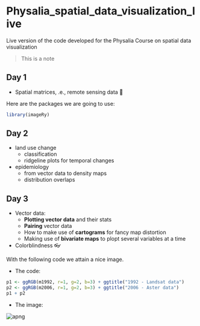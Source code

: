 # Physalia_spatial_data_visualization_live
Live version of the code developed for the Physalia Course on spatial data visualization

> This is a note 

## Day 1 
+ Spatial matrices, .e., remote sensing data 📡

Here are the packages we are going to use:
``` r
library(imageRy)
```

## Day 2
+ land use change
  + classification
  + ridgeline plots for temporal changes
+ epidemiology
  + from vector data to density maps
  + distribution overlaps
    
## Day 3
+ Vector data:
  + **Plotting vector data** and their stats
  + **Pairing** vector data  
  + How to make use of **cartograms** for fancy map distortion
  + Making use of **bivariate maps** to plopt several variables at a time 
+ Colorblindness 👓

With the following code we attain a nice image.

+ The code:
``` r
p1 <- ggRGB(m1992, r=1, g=2, b=3) + ggtitle("1992 - Landsat data")
p2 <- ggRGB(m2006, r=1, g=2, b=3) + ggtitle("2006 - Aster data")
p1 + p2
```

+ The image:

![apng](https://github.com/user-attachments/assets/5a4fbdcf-67a0-4cd3-af0a-1c925b605b23)

